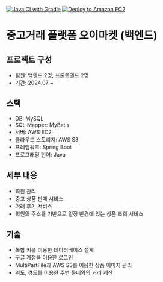 [![Java CI with Gradle](https://github.com/dlrms6172/cucumber_market_backend/actions/workflows/gradle.yml/badge.svg)](https://github.com/dlrms6172/cucumber_market_backend/actions/workflows/gradle.yml)
[![Deploy to Amazon EC2](https://github.com/dlrms6172/cucumber_market_backend/actions/workflows/deploy.yml/badge.svg)](https://github.com/dlrms6172/cucumber_market_backend/actions/workflows/deploy.yml)

# 중고거래 플랫폼 오이마켓 (백엔드)

## 프로젝트 구성
 * 팀원: 백엔드 2명, 프론트엔드 2명
 * 기간: 2024.07 ~

## 스택
 * DB: MySQL
 * SQL Mapper: MyBatis
 * 서버: AWS EC2
 * 클라우드 스토리지: AWS S3
 * 프레임워크: Spring Boot
 * 프로그래밍 언어: Java

## 세부 내용
 * 회원 관리
 * 중고 상품 판매 서비스
 * 거래 후기 서비스
 * 회원의 주소를 기반으로 일정 반경에 있는 상품 조회 서비스

## 기술
 * 복합 키를 이용한 데이터베이스 설계
 * 구글 계정을 이용한 로그인
 * MultiPartFile과 AWS S3를 이용한 상품 이미지 관리
 * 위도, 경도를 이용한 주변 동네와의 거리 계산
